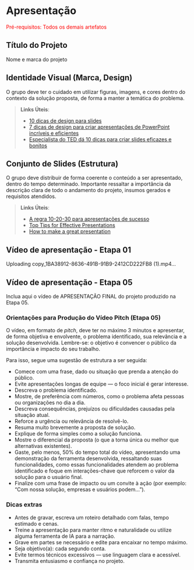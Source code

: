 # Apresentação

<span style="color:red">Pré-requisitos: Todos os demais artefatos</span>

## Título do Projeto

Nome e marca do projeto

## Identidade Visual (Marca, Design)

O grupo deve ter o cuidado em utilizar figuras, imagens, e cores dentro do contexto da solução proposta, de forma a manter a temática do problema.

> **Links Úteis**:
> - [10 dicas de design para slides](https://rockcontent.com/blog/design-para-slides/)
> - [7 dicas de design para criar apresentações de PowerPoint incríveis e eficientes](https://www.shutterstock.com/pt/blog/7-dicas-de-design-para-criar-apresentacoes-de-powerpoint-incriveis-e-eficientes)
> - [Especialista do TED dá 10 dicas para criar slides eficazes e bonitos](https://soap.com.br/blog/especialista-do-ted-da-10-dicas-para-criar-slides-eficazes-e-bonitos)

## Conjunto de Slides (Estrutura)

O grupo deve distribuir de forma coerente o conteúdo a ser apresentado, dentro do tempo determinado. Importante ressaltar a importância da descrição clara de todo o andamento do projeto, insumos gerados e requisitos atendidos.
 
> **Links Úteis**:
> - [A regra 10-20-30 para apresentações de sucesso](https://revistapegn.globo.com/Noticias/noticia/2014/07/regra-10-20-30-para-apresentacoes-de-sucesso.html)
> - [Top Tips for Effective Presentations](https://www.skillsyouneed.com/present/presentation-tips.html)
> - [How to make a great presentation](https://www.ted.com/playlists/574/how_to_make_a_great_presentation)
>

## Vídeo de apresentação - Etapa 01



Uploading copy_1BA38912-8636-491B-91B9-2412CD222FB8 (1).mp4…



## Vídeo de apresentação - Etapa 05

Inclua aqui o vídeo de APRESENTAÇÃO FINAL do projeto produzido na Etapa 05.

### Orientações para Produção do Vídeo Pitch (Etapa 05)

O vídeo, em formato de _pitch_, deve ter no máximo 3 minutos e apresentar, de forma objetiva e envolvente, o problema identificado, sua relevância e a solução desenvolvida. 
Lembre-se: o objetivo é convencer o público da importância e impacto do seu trabalho.

Para isso, segue uma sugestão de estrutura a ser seguida:
- Comece com uma frase, dado ou situação que prenda a atenção do público.
- Evite apresentações longas de equipe — o foco inicial é gerar interesse.
- Descreva o problema identificado. 
- Mostre, de preferência com números, como o problema afeta pessoas ou organizações no dia a dia.
- Descreva consequências, prejuízos ou dificuldades causadas pela situação atual.
- Reforce a urgência ou relevância de resolvê-lo.
- Resuma muito brevemente a proposta de solução.
- Explique de forma simples como a solução funciona.
- Mostre o diferencial da proposta (o que a torna única ou melhor que alternativas existentes).
- Gaste, pelo menos, 50% do tempo total do vídeo, apresentando uma demonstração da ferramenta desenvolvida, ressaltando suas funcionalidades, como essas funcionalidades atendem ao problema identificado e foque em interações-chave que reforcem o valor da solução para o usuário final.
- Finalize com uma frase de impacto ou um convite à ação (por exemplo: “Com nossa solução, empresas e usuários podem…”).

### Dicas extras 
- Antes de gravar, escreva um roteiro detalhado com falas, tempo estimado e cenas.
- Treine a apresentação para manter ritmo e naturalidade ou utilize alguma ferramenta de IA para a narração.
- Grave em partes se necessário e edite para encaixar no tempo máximo.
- Seja objetivo(a): cada segundo conta.
- Evite termos técnicos excessivos — use linguagem clara e acessível.
- Transmita entusiasmo e confiança no projeto.
